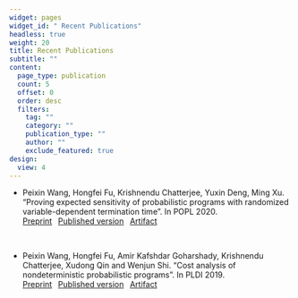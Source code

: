 ```yaml
---
widget: pages
widget_id: " Recent Publications"
headless: true
weight: 20
title: Recent Publications
subtitle: ""
content:
  page_type: publication
  count: 5
  offset: 0
  order: desc
  filters:
    tag: ""
    category: ""
    publication_type: ""
    author: ""
    exclude_featured: true
design:
  view: 4
---
```

* Peixin Wang, Hongfei Fu, Krishnendu Chatterjee, Yuxin Deng, Ming Xu. &ldquo;Proving expected sensitivity of probabilistic programs with randomized variable-dependent termination time&rdquo;. In POPL 2020. <br> [Preprint](https://arxiv.org/pdf/1902.04744.pdf)&ensp; [Published version](https://dl.acm.org/doi/10.1145/3371093)&ensp; [Artifact](https://doi.org/10.5281/zenodo.3533633)

<br>

* Peixin Wang, Hongfei Fu, Amir Kafshdar Goharshady, Krishnendu Chatterjee, Xudong Qin and Wenjun Shi. &ldquo;Cost analysis of nondeterministic probabilistic programs&rdquo;. In PLDI 2019. <br> [Preprint](https://arxiv.org/pdf/1902.04659.pdf)&ensp; [Published version](https://dl.acm.org/doi/10.1145/3314221.3314581)&ensp; [Artifact](https://doi.org/10.5281/zenodo.2640455)